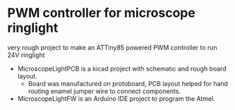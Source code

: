 # PWM controller for microscope ringlight

very rough project to make an ATTiny85 powered PWM controller to run 24V ringlight

* MicroscopeLightPCB is a kicad project with schematic and rough board layout.
  * Board was manufactured on protoboard, PCB layout helped for hand routing enamel jumper wire to connect components.
* MicroscopeLightFW is an Arduino IDE project to program the Atmel.
